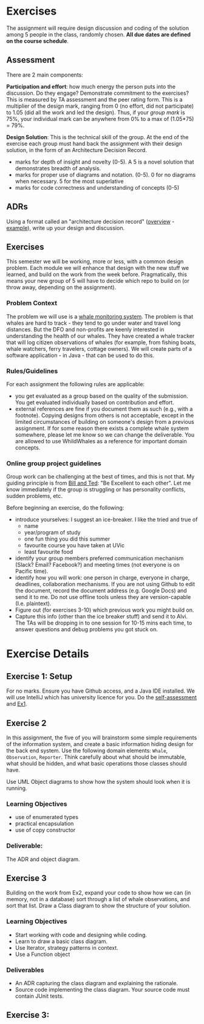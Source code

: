 # Exercises
The assignment will require design discussion and coding of the solution among 5 people in the class, randomly chosen. **All due dates are defined on the course schedule**.

## Assessment
There are 2 main components:

**Participation and effort**: how much energy the person puts into the discussion. Do they engage? Demonstrate commitment to the exercises? This is measured by TA assessment and the peer rating form. This is a multiplier of the design mark, ranging from 0 (no effort, did not participate) to 1.05 (did all the work and led the design). Thus, if your *group mark* is 75%, your individual mark can be anywhere from 0% to a max of (1.05*75) = 79%.

**Design Solution**: This is the technical skill of the group. At the end of the exercise each group must hand back the assignment with their design solution, in the form of an Architecture Decision Record.
- marks for depth of insight and novelty (0-5). A 5 is a novel solution that demonstrates breadth of analysis.
- marks for proper use of diagrams and notation. (0-5). 0 for no diagrams when necessary. 5 for the most superlative 
- marks for code correctness and understanding of concepts (0-5)

## ADRs
Using a format called an "architecture decision record" ([overview](http://thinkrelevance.com/blog/2011/11/15/documenting-architecture-decisions) - [example](https://github.com/joelparkerhenderson/architecture_decision_record/blob/master/adr_template_by_michael_nygard.md)), write up your design and discussion. 

## Exercises
This semester we will be working, more or less, with a common design problem. Each module we will enhance that design with the new stuff we learned, and build on the work from the week before. Pragmatically, this means your new group of 5 will have to decide which repo to build on (or throw away, depending on the assignment).

### Problem Context
The problem we will use is a [whale monitoring system](https://wildwhales.org). The problem is that whales are hard to track - they tend to go under water and travel long distances. But the DFO and non-profits are keenly interested in understanding the health of our whales. They have created a whale tracker that will log citizen observations of whales (for example, from fishing boats, whale watchers, ferry travelers, cottage owners). We will create parts of a software application - in Java - that can be used to do this.
### Rules/Guidelines
For each assignment the following rules are applicable:
- you get evaluated as a group based on the quality of the submission. You get evaluated individually based on contribution and effort. 
- external references are fine if you document them as such (e.g., with a footnote). Copying designs from others is not acceptable, except in the limited circumstances of building on someone's design from a previous assignment. If for some reason there exists a complete whale system somewhere, please let me know so we can change the deliverable. You are allowed to use WhildWhales as a reference for important domain concepts. 

### Online group project guidelines
Group work can be challenging at the best of times, and this is not that. My guiding principle is from [Bill and Ted](https://www.youtube.com/watch?v=rph_1DODXDU): "Be Excellent to each other". Let me know immediately if the group is struggling or has personality conflicts, sudden problems, etc.

Before beginning an exercise, do the following:
- introduce yourselves: I suggest an ice-breaker. I like the tried and true of 
	- name
	- year/program of study
	- one fun thing you did this summer
	- favourite course you have taken at UVic
	- least favourite food
- identify your group members preferred communication mechanism (Slack? Email? Facebook?) and meeting times (not everyone is on Pacific time).
- identify how you will work: one person in charge, everyone in charge, deadlines, collaboration mechanisms. If you are not using Github to edit the document, record the document address (e.g. Google Docs) and send it to me. Do not use offline tools unless they are version-capable (I.e. plaintext). 
- Figure out (for exercises 3-10) which previous work you might build on. 
- Capture this info (other than the ice breaker stuff) and send it to Alvi. The TAs will be dropping in to one session for 10-15 mins each time, to answer questions and debug problems you got stuck on.

# Exercise Details
## Exercise 1: Setup
For no marks. Ensure you have Github access, and a Java IDE installed. We will use IntelliJ which has university licence for you. Do the [self-assessment](https://github.com/SENG330/course/blob/master/assessment.md) and [Ex1](https://github.com/SENG330/course/blob/master/exercises/ex1.md). 

## Exercise 2
In this assignment, the five of you will brainstorm some simple requirements of the information system, and create a basic information hiding design for the back end system. Use the following domain elements: `Whale`, `Observation`, `Reporter`. Think carefully about what should be immutable, what should be hidden, and what basic operations those classes should have. 

Use UML Object diagrams to show how the system should look when it is running. 

### Learning Objectives
- use of enumerated types
- practical encapsulation
- use of copy constructor

### Deliverable: 
The ADR and object diagram.

## Exercise 3 
 Building on the work from Ex2, expand your code to show how we can (in memory, not in a database) sort through a list of whale observations, and sort that list. Draw a Class diagram to show the structure of your solution. 
 
### Learning Objectives
- Start working with code and designing while coding. 
- Learn to draw a basic class diagram.
- Use Iterator, strategy patterns in context.
- Use a Function object

### Deliverables
* An ADR capturing the class diagram and explaining the rationale. 
* Source code implementing the class diagram. Your source code must contain JUnit tests.

## Exercise 3:
